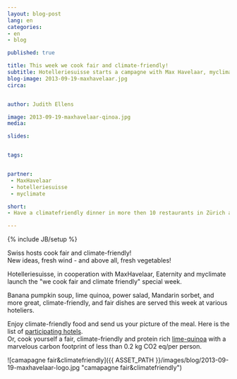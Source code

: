 ```yaml
---
layout: blog-post
lang: en
categories: 
- en
- blog

published: true

title: This week we cook fair and climate-friendly!  
subtitle: Hotelleriesuisse starts a campagne with Max Havelaar, myclimate and Eaternity.
blog-image: 2013-09-19-maxhavelaar.jpg
circa: 


author: Judith Ellens

image: 2013-09-19-maxhavelaar-qinoa.jpg
media: 

slides:


tags:


partner:
 - MaxHavelaar
 - hotelleriesuisse
 - myclimate

short: 
- Have a climatefriendly dinner in more then 10 restaurants in Zürich and Winterthur.

---
```



{% include JB/setup %}

Swiss hosts cook fair and climate-friendly!   
New ideas, fresh wind - and above all, fresh vegetables!
  
Hotelleriesuisse, in cooperation with MaxHavelaar, Eaternity and myclimate launch the "we cook fair and climate friendly" special week.  

Banana pumpkin soup, lime quinoa, power salad, Mandarin sorbet, and more great, climate-friendly, and fair dishes are served this week at various hoteliers.  

Enjoy climate-friendly food and send us your picture of the meal. Here is the list of [participating hotels][2].  
Or, cook yourself a fair, climate-friendly and protein rich [lime-quinoa][1] with a marvelous carbon footprint of less than 0.2 kg CO2 eq/per person.  



[1]:http://www.maxhavelaar.ch/de/kochen/fair-kochen/rezept/limetten-quinoa-mit-cashews-tomatensalsa-und-pass/
[2]:http://bit.ly/14eBNZW 



![camapagne fair&climatefriendly]({{ ASSET_PATH }}/images/blog/2013-09-19-maxhavelaar-logo.jpg "camapagne fair&climatefriendly")

